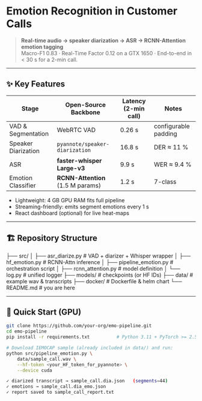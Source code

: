 # Emotion Recognition in Customer Calls

> **Real-time audio → speaker diarization → ASR → RCNN-Attention emotion tagging**  
> Macro-F1 0.83 · Real-Time Factor 0.12 on a GTX 1650 · End-to-end in < 30 s for a 2-min call.

---

## ✨ Key Features
| Stage | Open-Source Backbone | Latency (2-min call) | Notes |
|-------|----------------------|----------------------|-------|
| VAD & Segmentation | WebRTC VAD | 0.26 s | configurable padding |
| Speaker Diarization | `pyannote/speaker-diarization` | 16.8 s | DER ≈ 11 % |
| ASR | **faster-whisper Large-v3** | 9.9 s | WER ≈ 9.4 % |
| Emotion Classifier | **RCNN-Attention** (1.5 M params) | 1.2 s | 7-class |

* Lightweight: 4 GB GPU RAM fits full pipeline  
* Streaming-friendly: emits segment emotions every 1 s  
* React dashboard (optional) for live heat-maps

---

## 🏗️ Repository Structure
├── src/
│ ├── asr_diarize.py # VAD + diarizer + Whisper wrapper
│ ├── hf_emotion.py # RCNN-Attn inference
│ ├── pipeline_emotion.py # orchestration script
│ ├── rcnn_attention.py # model definition
│ └── log.py # unified logger
├── models/ # checkpoints (or HF IDs)
├── data/ # example wav & transcripts
├── docker/ # Dockerfile & helm chart
└── README.md # you are here


---

## 🚀 Quick Start (GPU)

```bash
git clone https://github.com/your-org/emo-pipeline.git
cd emo-pipeline
pip install -r requirements.txt          # Python 3.11 + PyTorch >= 2.5

# Download IEMOCAP sample (already included in data/) and run:
python src/pipeline_emotion.py \
    data/sample_call.wav \
    --hf-token <your_HF_token_for_pyannote> \
    --device cuda

✓ diarized transcript → sample_call.dia.json   (segments=44)
✓ emotions → sample_call.dia_emo.json
✓ report saved to sample_call_report.txt
